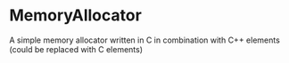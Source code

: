 # MemoryAllocator
A simple memory allocator written in C in combination with C++ elements (could be replaced with C elements)
